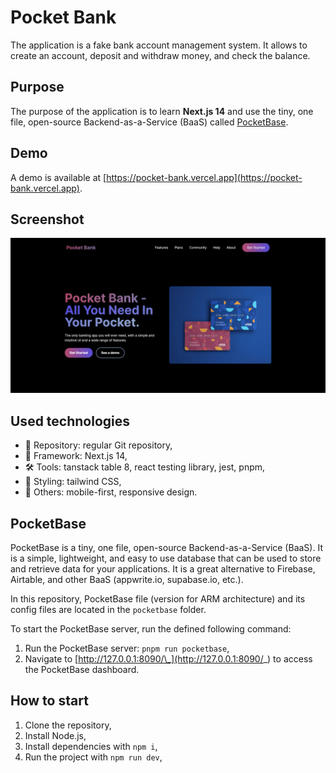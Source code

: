 # Pocket Bank

The application is a fake bank account management system. It allows to create an account, deposit and withdraw money, and check the balance.

## Purpose

The purpose of the application is to learn **Next.js 14** and use the tiny, one file, open-source Backend-as-a-Service (BaaS) called [PocketBase](https://pocketbase.io/).

## Demo

A demo is available at [https://pocket-bank.vercel.app](https://pocket-bank.vercel.app).

## Screenshot

![landing](./screenshots/landing.png)

## Used technologies

- 🎁 Repository: regular Git repository,
- 🧰 Framework: Next.js 14,
- 🛠️ Tools: tanstack table 8, react testing library, jest, pnpm,
- 🎨 Styling: tailwind CSS,
- 💎 Others: mobile-first, responsive design.

## PocketBase

PocketBase is a tiny, one file, open-source Backend-as-a-Service (BaaS). It is a simple, lightweight, and easy to use database that can be used to store and retrieve data for your applications. It is a great alternative to Firebase, Airtable, and other BaaS (appwrite.io, supabase.io, etc.).

In this repository, PocketBase file (version for ARM architecture) and its config files are located in the `pocketbase` folder.

To start the PocketBase server, run the defined following command:

1. Run the PocketBase server: `pnpm run pocketbase`,
2. Navigate to [http://127.0.0.1:8090/\_](http://127.0.0.1:8090/_) to access the PocketBase dashboard.

## How to start

1. Clone the repository,
2. Install Node.js,
3. Install dependencies with `npm i`,
4. Run the project with `npm run dev`,

